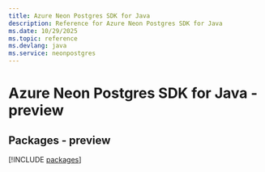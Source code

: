 ```yaml
---
title: Azure Neon Postgres SDK for Java
description: Reference for Azure Neon Postgres SDK for Java
ms.date: 10/29/2025
ms.topic: reference
ms.devlang: java
ms.service: neonpostgres
---
```

# Azure Neon Postgres SDK for Java - preview
## Packages - preview
[!INCLUDE [packages](neon-postgres-index.md)]